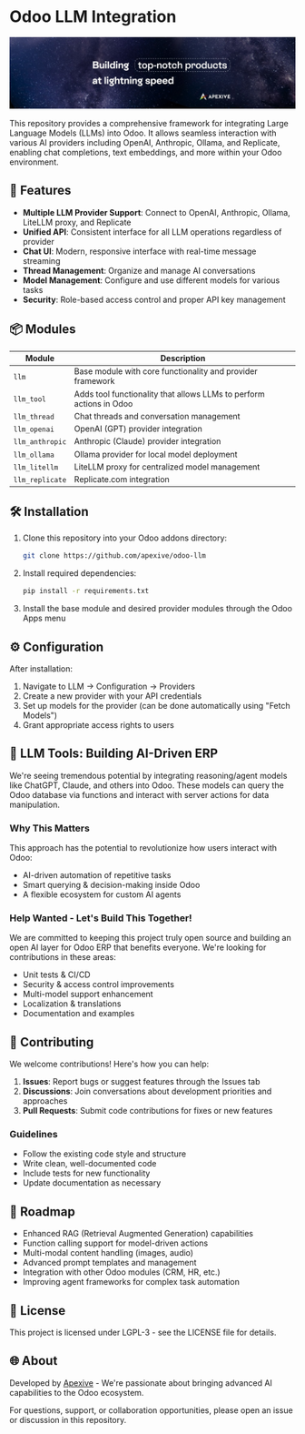 # Odoo LLM Integration

![Banner](llm/static/description/banner.jpeg)

This repository provides a comprehensive framework for integrating Large Language Models (LLMs) into Odoo. It allows seamless interaction with various AI providers including OpenAI, Anthropic, Ollama, and Replicate, enabling chat completions, text embeddings, and more within your Odoo environment.

## 🚀 Features

- **Multiple LLM Provider Support**: Connect to OpenAI, Anthropic, Ollama, LiteLLM proxy, and Replicate
- **Unified API**: Consistent interface for all LLM operations regardless of provider
- **Chat UI**: Modern, responsive interface with real-time message streaming
- **Thread Management**: Organize and manage AI conversations
- **Model Management**: Configure and use different models for various tasks
- **Security**: Role-based access control and proper API key management

## 📦 Modules

| Module          | Description                                                          |
|-----------------|----------------------------------------------------------------------|
| `llm`           | Base module with core functionality and provider framework           |
| `llm_tool`     | Adds tool functionality that allows LLMs to perform actions in Odoo  |
| `llm_thread`    | Chat threads and conversation management                             |
| `llm_openai`    | OpenAI (GPT) provider integration                                    |
| `llm_anthropic` | Anthropic (Claude) provider integration                              |
| `llm_ollama`    | Ollama provider for local model deployment                           |
| `llm_litellm`   | LiteLLM proxy for centralized model management                       |
| `llm_replicate` | Replicate.com integration                                            |

## 🛠️ Installation

1. Clone this repository into your Odoo addons directory:
   ```bash
   git clone https://github.com/apexive/odoo-llm
   ```

2. Install required dependencies:
   ```bash
   pip install -r requirements.txt
   ```

3. Install the base module and desired provider modules through the Odoo Apps menu

## ⚙️ Configuration

After installation:

1. Navigate to LLM → Configuration → Providers
2. Create a new provider with your API credentials
3. Set up models for the provider (can be done automatically using "Fetch Models")
4. Grant appropriate access rights to users

## 🔄 LLM Tools: Building AI-Driven ERP

We're seeing tremendous potential by integrating reasoning/agent models like ChatGPT, Claude, and others into Odoo. These models can query the Odoo database via functions and interact with server actions for data manipulation.

### Why This Matters

This approach has the potential to revolutionize how users interact with Odoo:
- AI-driven automation of repetitive tasks
- Smart querying & decision-making inside Odoo
- A flexible ecosystem for custom AI agents

### Help Wanted - Let's Build This Together!

We are committed to keeping this project truly open source and building an open AI layer for Odoo ERP that benefits everyone. We're looking for contributions in these areas:

- Unit tests & CI/CD
- Security & access control improvements
- Multi-model support enhancement
- Localization & translations
- Documentation and examples

## 🤝 Contributing

We welcome contributions! Here's how you can help:

1. **Issues**: Report bugs or suggest features through the Issues tab
2. **Discussions**: Join conversations about development priorities and approaches
3. **Pull Requests**: Submit code contributions for fixes or new features

### Guidelines

- Follow the existing code style and structure
- Write clean, well-documented code
- Include tests for new functionality
- Update documentation as necessary

## 🔮 Roadmap

- Enhanced RAG (Retrieval Augmented Generation) capabilities
- Function calling support for model-driven actions
- Multi-modal content handling (images, audio)
- Advanced prompt templates and management
- Integration with other Odoo modules (CRM, HR, etc.)
- Improving agent frameworks for complex task automation

## 📜 License

This project is licensed under LGPL-3 - see the LICENSE file for details.

## 🌐 About

Developed by [Apexive](https://apexive.com) - We're passionate about bringing advanced AI capabilities to the Odoo ecosystem.

For questions, support, or collaboration opportunities, please open an issue or discussion in this repository.
